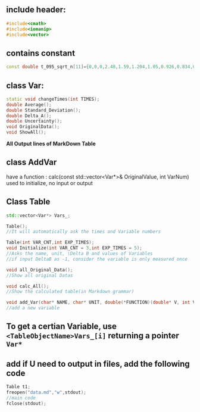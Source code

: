 ## include header:
``` cpp
#include<cmath>  
#include<iomanip>  
#include<vector>
```  

## contains constant
``` cpp
const double t_095_sqrt_n[11]={0,0,0,2.48,1.59,1.204,1.05,0.926,0.834,0.770,0.715};
``` 

## class Var:
``` cpp
static void changeTimes(int TIMES);
double Average();  
double Standard_Deviation();  
double Delta_A();  
double Uncertainty();   
void OriginalData();   
void ShowAll();  
```

**All Output lines of MarkDown Table**

## class AddVar
have a function : calc(const std::vector<Var*>& OriginalValue, int VarNum)  
used to initialize, no input or output

## Class Table
``` cpp
std::vector<Var*> Vars_;

Table();  
//It will automatically ask the times and Variable numbers

Table(int VAR_CNT,int EXP_TIMES);  
void Initialize(int VAR_CNT = 3,int EXP_TIMES = 5);  
//Asks the name, unit, \Delta B and values of Variables  
//if input DeltaB as -1, consider the variable is only measured once

void all_Original_Data();  
//Show all original Datas

void calc_All();  
//Show the calculated table(in Markdown grammar)

void add_Var(char* NAME, char* UNIT, double(*FUNCTION)(double* V, int VarNum));  
//add a new variable
```

## To get a certian Variable, use `<TableObjectName>Vars_[i]` returning a pointer `Var*` 

## add if U need to output in files, add the following code
``` cpp
Table t1;  
freopen("data.md","w",stdout);  
//main code
fclose(stdout);  
```

